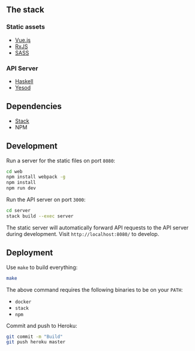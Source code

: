 ## The stack

### Static assets

* [Vue.js][vue]
* [RxJS][rxjs]
* [SASS][sass]

### API Server

* [Haskell][haskell]
* [Yesod][yesod]

## Dependencies

* [Stack][stack]
* NPM

## Development

Run a server for the static files on port `8080`:

```sh
cd web
npm install webpack -g
npm install
npm run dev
```

Run the API server on port `3000`:

```sh
cd server
stack build --exec server
```

The static server will automatically forward API requests to the API server
during development. Visit `http://localhost:8080/` to develop.

## Deployment

Use `make` to build everything:

```sh
make
```

The above command requires the following binaries to be on your `PATH`:

* `docker`
* `stack`
* `npm`

Commit and push to Heroku:

```sh
git commit -m "Build"
git push heroku master
```

[vue]: http://vuejs.org
[sass]: http://sass-lang.com
[rxjs]: https://github.com/Reactive-Extensions/RxJS
[yesod]: https://github.com/yesodweb/yesod
[haskell]: http://haskell.org
[stack]: http://haskellstack.org
